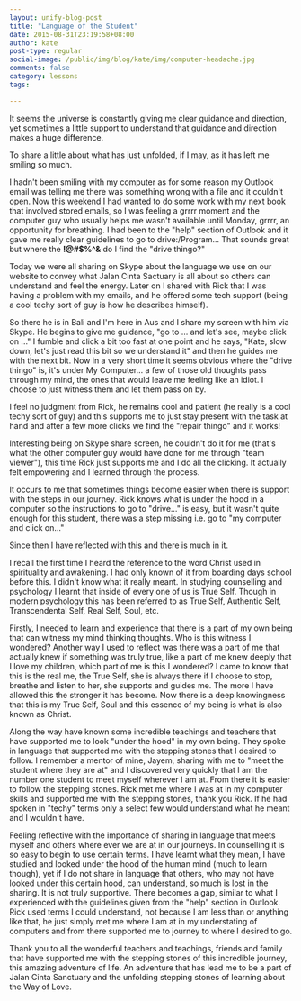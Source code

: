 ```yaml
---
layout: unify-blog-post
title: "Language of the Student"
date: 2015-08-31T23:19:58+08:00
author: kate
post-type: regular
social-image: /public/img/blog/kate/img/computer-headache.jpg
comments: false
category: lessons
tags:

---
```


It seems the universe is constantly giving me clear guidance and direction,
yet sometimes a little support to understand that guidance and direction makes
a huge difference.

To share a little about what has just unfolded, if I may, as it has left me
smiling so much.

I hadn't been smiling with my computer as for some reason my Outlook email was
telling me there was something wrong with a file and it couldn't open. Now this
weekend I had wanted to do some work with my next book that involved stored
emails, so I was feeling a grrrr moment and the computer guy who usually helps
me wasn't available until Monday, grrrr, an opportunity for breathing. I had
been to the "help" section of Outlook and it gave me really clear
guidelines to go to drive:/Program... That sounds great but where the **!@#$%^&** do
I find the "drive thingo?"

Today we were all sharing on Skype about the language we use on our website to
convey what Jalan Cinta Sactuary is all about so others can understand and
feel the energy. Later on I shared with Rick that I was having a problem with
my emails, and he offered some tech support (being a cool techy sort of guy is
how he describes himself).

So there he is in Bali and I'm here in Aus and
I share my screen with him via Skype. He begins to give me guidance, "go to
... and let's see, maybe click on ..." I fumble and click a bit too fast
at one point and he says, "Kate, slow down, let's just read this bit so we
understand it" and then he guides me with the next bit. Now in a very short
time it seems obvious where the "drive thingo" is, it's under My Computer...
a few of those old thoughts pass through my mind, the ones that would leave me
feeling like an idiot. I choose to just witness them and let them pass on by.

I feel no judgment from Rick, he remains cool and patient (he really is a cool
techy sort of guy) and this supports me to just stay present with the task at
hand and after a few more clicks we find the "repair thingo" and it works!

Interesting being on Skype share screen, he couldn't do it for me (that's what
the other computer guy would have done for me through "team viewer"), this time
Rick just supports me and I do all the clicking. It actually felt
empowering and I learned through the process.

It occurs to me that sometimes things become easier when there is support with
the steps in our journey. Rick knows what is under the hood in a computer so
the instructions to go to "drive..." is easy, but it wasn't quite enough for
this student, there was a step missing i.e. go to "my computer and click
on..."

Since then I have reflected with this and there is much in it.

I recall the first time I heard the reference to the word Christ used in
spirituality and awakening. I had only known of it from boarding days school
before this. I didn't know what it really meant. In studying counselling and
psychology I learnt that inside of every one of us is True Self. Though in
modern psychology this has been referred to as True Self, Authentic Self,
Transcendental Self, Real Self, Soul, etc.

Firstly, I needed to learn and experience that there is a part of my own being
that can witness my mind thinking thoughts. Who is this witness
I wondered? Another way I used to reflect was there was a part of me that
actually knew if something was truly true, like a part of me knew deeply that
I love my children, which part of me is this I wondered? I came to know that
this is the real me, the True Self, she is always there if I choose to stop,
breathe and listen to her, she supports and guides me. The more I have allowed
this the stronger it has become. Now there is a deep knowingness that this is
my True Self, Soul and this essence of my being is what is also known as
Christ.

Along the way have known some incredible teachings and teachers that have
supported me to look "under the hood" in my own being. They spoke in language
that supported me with the stepping stones that I desired to follow.
I remember a mentor of mine, Jayem, sharing with me to "meet the student where
they are at" and I discovered very quickly that I am the number one student to
meet myself wherever I am at. From there it is easier to follow the stepping
stones. Rick met me where I was at in my computer skills and supported me with
the stepping stones, thank you Rick. If he had spoken in "techy" terms only
a select few would understand what he meant and I wouldn't have.

Feeling reflective with the importance of sharing in language that meets myself
and others where ever we are at in our journeys. In counselling it is so easy
to begin to use certain terms. I have learnt what they mean, I have studied and
looked under the hood of the human mind (much to learn though), yet if I do not
share in language that others, who may not have looked under this certain hood,
can understand, so much is lost in the sharing. It is not truly supportive.
There becomes a gap, similar to what I experienced with the guidelines given
from the "help" section in Outlook. Rick used terms I could understand, not
because I am less than or anything like that, he just simply met me where I am
at in my understating of computers and from there supported me to journey to
where I desired to go.

Thank you to all the wonderful teachers and teachings, friends and family that
have supported me with the stepping stones of this incredible journey, this
amazing adventure of life. An adventure that has lead me to be a part of
Jalan Cinta Sanctuary and the unfolding stepping stones of learning about
the Way of Love.

